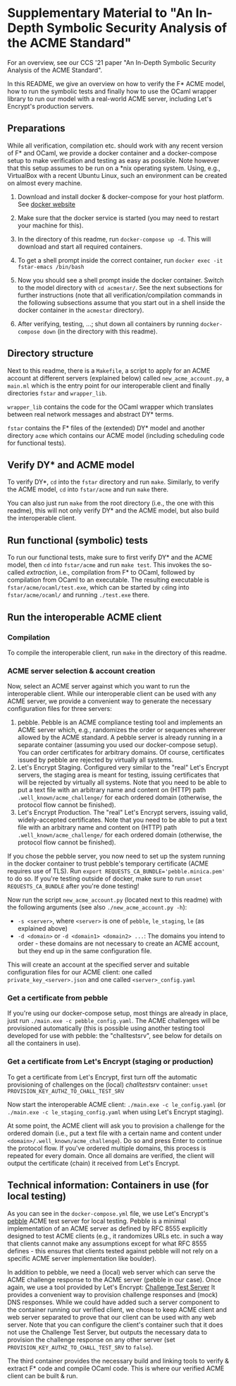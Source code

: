 # Supplementary Material to "An In-Depth Symbolic Security Analysis of the ACME Standard"

For an overview, see our CCS '21 paper "An In-Depth Symbolic Security
Analysis of the ACME Standard".

In this README, we give an overview on how to verify the F* ACME
model, how to run the symbolic tests and finally how to use the OCaml
wrapper library to run our model with a real-world ACME server,
including Let's Encrypt's production servers.


## Preparations

While all verification, compilation etc. should work with any recent
version of F* and OCaml, we provide a docker container and a
docker-compose setup to make verification and testing as easy as
possible.  Note however that this setup assumes to be run on a *nix
operating system.  Using, e.g., VirtualBox with a recent Ubuntu Linux,
such an environment can be created on almost every machine.

1. Download and install docker & docker-compose for your host platform.
   See [docker website](https://www.docker.com/)

2. Make sure that the docker service is started (you may need to
   restart your machine for this).

3. In the directory of this readme, run `docker-compose up -d`. This
   will download and start all required containers.

4. To get a shell prompt inside the correct container, run
   `docker exec -it fstar-emacs /bin/bash`

5. Now you should see a shell prompt inside the docker
   container. Switch to the model directory with `cd acmestar/`.  See
   the next subsections for further instructions (note that all
   verification/compilation commands in the following subsections
   assume that you start out in a shell inside the docker container in
   the `acmestar` directory).

6. After verifying, testing, ...; shut down all containers by running
   `docker-compose down` (in the directory with this readme).

## Directory structure

Next to this readme, there is a `Makefile`, a script to apply for an
ACME account at different servers (explained below) called
`new_acme_account.py`, a `main.ml` which is the entry point for our
interoperable client and finally directories `fstar` and
`wrapper_lib`.

`wrapper_lib` contains the code for the OCaml wrapper which translates
between real network messages and abstract DY* terms.

`fstar` contains the F* files of the (extended) DY* model and another
directory `acme` which contains our ACME model (including scheduling
code for functional tests).


## Verify DY* and ACME model

To verify DY*, `cd` into the `fstar` directory and run `make`.
Similarly, to verify the ACME model, `cd` into `fstar/acme` and run
`make` there.

You can also just run `make` from the root directory (i.e., the one
with this readme), this will not only verify DY* and the ACME model,
but also build the interoperable client.


## Run functional (symbolic) tests

To run our functional tests, make sure to first verify DY* and the
ACME model, then `cd` into `fstar/acme` and run `make test`.  This
invokes the so-called *extraction*, i.e., compilation from F* to
OCaml, followed by compilation from OCaml to an executable.  The
resulting executable is `fstar/acme/ocaml/test.exe`, which can be
started by `cd`ing into `fstar/acme/ocaml/` and running `./test.exe`
there.


## Run the interoperable ACME client

### Compilation

To compile the interoperable client, run `make` in the directory of
this readme.

### ACME server selection & account creation

Now, select an ACME server against which you want to run the
interoperable client.  While our interoperable client can be used with
any ACME server, we provide a convenient way to generate the necessary
configuration files for three servers:

  1. pebble. Pebble is an ACME compliance testing tool and implements
     an ACME server which, e.g., randomizes the order or sequences
     wherever allowed by the ACME standard. A pebble server is already
     running in a separate container (assuming you used our
     docker-compose setup).  You can order certificates for arbitrary
     domains. Of course, certificates issued by pebble are rejected by
     virtually all systems.
  2. Let's Encrypt Staging. Configured very similar to the "real"
     Let's Encrypt servers, the staging area is meant for testing,
     issuing certificates that will be rejected by virtually all
     systems.  Note that you need to be able to put a text file with
     an arbitrary name and content on (HTTP) path
     `.well_known/acme_challenge/` for each ordered domain (otherwise,
     the protocol flow cannot be finished).
  3. Let's Encrypt Production. The "real" Let's Encrypt servers,
     issuing valid, widely-accepted certificates. Note that you need
     to be able to put a text file with an arbitrary name and content
     on (HTTP) path `.well_known/acme_challenge/` for each ordered
     domain (otherwise, the protocol flow cannot be finished).

If you chose the pebble server, you now need to set up the system
running in the docker container to trust pebble's temporary
certificate (ACME requires use of TLS). Run
`export REQUESTS_CA_BUNDLE='pebble.minica.pem'` to do so. If you're testing
outside of docker, make sure to run `unset REQUESTS_CA_BUNDLE`
after you're done testing!

Now run the script `new_acme_account.py` (located next to this readme)
with the following arguments (see also `./new_acme_account.py -h`):

  - `-s <server>`, where `<server>` is one of `pebble`, `le_staging`,
    `le` (as explained above)
  - `-d <domain>` or `-d <domain1> <domain2> ...`: The domains you
    intend to order - these domains are not necessary to create an
    ACME account, but they end up in the same configuration file.

This will create an account at the specified server and suitable
configuration files for our ACME client: one called
`private_key_<server>.json` and one called `<server>_config.yaml`

### Get a certificate from pebble

If you're using our docker-compose setup, most things are already in
place, just run `./main.exe -c pebble_config.yaml`. The ACME
challenges will be provisioned automatically (this is possible using
another testing tool developed for use with pebble: the
"challtestsrv", see below for details on all the containers in use).

### Get a certificate from Let's Encrypt (staging or production)

To get a certificate from Let's Encrypt, first turn off the automatic
provisioning of challenges on the (local) *challtestsrv* container:
`unset PROVISION_KEY_AUTHZ_TO_CHALL_TEST_SRV`

Now start the interoperable ACME client:
`./main.exe -c le_config.yaml`
(or `./main.exe -c le_staging_config.yaml` when using
Let's Encrypt staging).

At some point, the ACME client will ask you to provision a challenge
for the ordered domain (i.e., put a text file with a certain name and
content under `<domain>/.well_known/acme_challenge`). Do so and press
Enter to continue the protocol flow. If you've ordered multiple
domains, this process is repeated for every domain. Once all domains
are verified, the client will output the certificate (chain) it
received from Let's Encrypt.


## Technical information: Containers in use (for local testing)

As you can see in the `docker-compose.yml` file, we use Let's
Encrypt's [pebble](https://github.com/letsencrypt/pebble) ACME test
server for local testing.  Pebble is a minimal implementation of an
ACME server as defined by RFC 8555 explicitly designed to test ACME
clients (e.g., it randomizes URLs etc. in such a way that clients
cannot make any assumptions except for what RFC 8555 defines - this
ensures that clients tested against pebble will not rely on a specific
ACME server implementation like boulder).

In addition to pebble, we need a (local) web server which can serve
the ACME challenge response to the ACME server (pebble in our
case). Once again, we use a tool provided by Let's Encrypt: [Challenge
Test Server](https://github.com/letsencrypt/challtestsrv) It provides
a convenient way to provision challenge responses and (mock) DNS
responses.  While we could have added such a server component to the
container running our verified client, we chose to keep ACME client
and web server separated to prove that our client can be used with any
web server. Note that you can configure the client's container such
that it does not use the Challenge Test Server, but outputs the
necessary data to provision the challenge response on any other server
(set `PROVISION_KEY_AUTHZ_TO_CHALL_TEST_SRV` to `false`).

The third container provides the necessary build and linking tools to
verify & extract F* code and compile OCaml code. This is where our
verified ACME client can be built & run.

